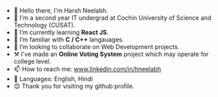 - 👋 Hello there, I'm Harsh Neelabh.
- 🏫 I'm a second year IT undergrad at Cochin University of Science and Technology (CUSAT).
- 🌱 I’m currently learning **React JS**.
- 🔭 I’m familiar with **C / C++** langauages.
- 👯 I’m looking to collaborate on Web Development projects.
- ⚒️ I've made an **Online Voting System** project which may operate for college level.
- 📫 How to reach me: www.linkedin.com/in/hneelabh
- 🦉 Languages: English, Hindi
- 😊 Thank you for visiting my github profile.
